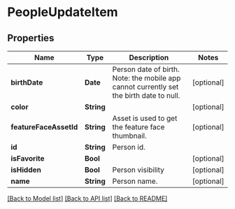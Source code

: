 # PeopleUpdateItem

## Properties
Name | Type | Description | Notes
------------ | ------------- | ------------- | -------------
**birthDate** | **Date** | Person date of birth. Note: the mobile app cannot currently set the birth date to null. | [optional] 
**color** | **String** |  | [optional] 
**featureFaceAssetId** | **String** | Asset is used to get the feature face thumbnail. | [optional] 
**id** | **String** | Person id. | 
**isFavorite** | **Bool** |  | [optional] 
**isHidden** | **Bool** | Person visibility | [optional] 
**name** | **String** | Person name. | [optional] 

[[Back to Model list]](../README.md#documentation-for-models) [[Back to API list]](../README.md#documentation-for-api-endpoints) [[Back to README]](../README.md)


